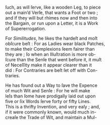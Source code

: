 ſuch, as will ſerve, like a wooden Leg, to piece\
out a main’d Verſe, that wants a Foot or two ;\
and if they will but rhimes now and then into\
the Bargain, or run upon a Letter, it is a Work\
of Supererrogation.

   For *Similitudes*, he likes the hardeſt and moſt\
obſcure beſt : For as Ladies wear black Patches,\
to make their Complexions ſeem fairer than\
they are ; ſo when an Illuſtration is more ob-\
ſcure than the Senſe that went before it, it muſt\
of Neceſſity make it appear clearer than it\
did : For Contraries are beſt ſet off with Con-\
traries.

   He has found out a Way to ſave the Expence\
of much Wit and Senſe : For he will make\
leſs than ſome have prodigally laid out upon\
five or ſix Words ſerve forty or fifty Lines.\
This is a thrifty Invention, and very eaſy ; and,\
if it were commonly known, would much in-\
creaſe the Trade of Wit, and maintain a Mul-

[^3]: [*footnote for next page*] *We read that Virgil uſed to make*, &c.] This alludes to a Paſſage\
in the Life of *Virgil* aſcribed to *Donatus*. “ Cum Georgica ſcribe-\
“ ret traditur quotidie meditatos mane plurimos verſus dictare ſo-\
“ litus, ac per totum diem retracando ad pauciſſimos redigrere :\
“ non abſurde carmen ſe urſæ more parere dicens, et lambendo\
“ demum effingere.
